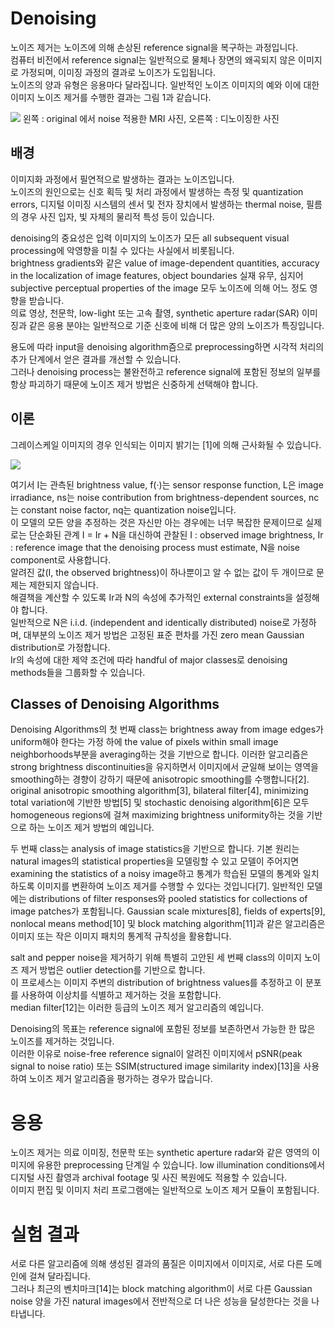# Denoising

노이즈 제거는 노이즈에 의해 손상된 reference signal을 복구하는 과정입니다.   
컴퓨터 비전에서 reference signal는 일반적으로 물체나 장면의 왜곡되지 않은 이미지로 가정되며, 이미징 과정의 결과로 노이즈가 도입됩니다.   
노이즈의 양과 유형은 응용마다 달라집니다. 일반적인 노이즈 이미지의 예와 이에 대한 이미지 노이즈 제거를 수행한 결과는 그림 1과 같습니다.  

![](https://github.com/leesangjun1903/Computer-Tomograpy/blob/main/image/%E1%84%89%E1%85%B3%E1%84%8F%E1%85%B3%E1%84%85%E1%85%B5%E1%86%AB%E1%84%89%E1%85%A3%E1%86%BA%202024-07-16%20%E1%84%8B%E1%85%A9%E1%84%92%E1%85%AE%201.55.46.png)
왼쪽 : original 에서 noise 적용한 MRI 사진, 오른쪽 : 디노이징한 사진

## 배경
이미지화 과정에서 필연적으로 발생하는 결과는 노이즈입니다.   
노이즈의 원인으로는 신호 획득 및 처리 과정에서 발생하는 측정 및 quantization errors, 디지털 이미징 시스템의 센서 및 전자 장치에서 발생하는 thermal noise, 필름의 경우 사진 입자, 빛 자체의 물리적 특성 등이 있습니다.

denoising의 중요성은 입력 이미지의 노이즈가 모든 all subsequent visual processing에 악영향을 미칠 수 있다는 사실에서 비롯됩니다.   
brightness gradients와 같은 value of image-dependent quantities, accuracy in the localization of image features, object boundaries 실재 유무, 심지어 subjective perceptual properties of the image 모두 노이즈에 의해 어느 정도 영향을 받습니다.   
의료 영상, 천문학, low-light 또는 고속 촬영, synthetic aperture radar(SAR) 이미징과 같은 응용 분야는 일반적으로 기준 신호에 비해 더 많은 양의 노이즈가 특징입니다.  

용도에 따라 input을 denoising algorithm즘으로 preprocessing하면 시각적 처리의 추가 단계에서 얻은 결과를 개선할 수 있습니다.   
그러나 denoising process는 불완전하고 reference signal에 포함된 정보의 일부를 항상 파괴하기 때문에 노이즈 제거 방법은 신중하게 선택해야 합니다.  

## 이론
그레이스케일 이미지의 경우 인식되는 이미지 밝기는 [1]에 의해 근사화될 수 있습니다.

![](https://github.com/leesangjun1903/Computer-Tomograpy/blob/main/image/%E1%84%89%E1%85%B3%E1%84%8F%E1%85%B3%E1%84%85%E1%85%B5%E1%86%AB%E1%84%89%E1%85%A3%E1%86%BA%202024-07-16%20%E1%84%8B%E1%85%A9%E1%84%92%E1%85%AE%202.26.39.png)

여기서 I는 관측된 brightness value, f(·)는 sensor response function, L은 image irradiance, ns는 noise contribution from brightness-dependent sources, nc는 constant noise factor, nq는 quantization noise입니다.  
이 모델의 모든 양을 추정하는 것은 자신만 아는 경우에는 너무 복잡한 문제이므로 실제로는 단순화된 관계 I = Ir + N을 대신하여 관찰된 I : observed image brightness, Ir : reference image that the denoising process must estimate, N을 noise component로 사용합니다.   
알려진 값(I, the observed brightness)이 하나뿐이고 알 수 없는 값이 두 개이므로 문제는 제한되지 않습니다.  
해결책을 계산할 수 있도록 Ir과 N의 속성에 추가적인 external constraints을 설정해야 합니다.   
일반적으로 N은 i.i.d. (independent and identically distributed) noise로 가정하며, 대부분의 노이즈 제거 방법은 고정된 표준 편차를 가진 zero mean Gaussian distribution로 가정합니다.   
Ir의 속성에 대한 제약 조건에 따라 handful of major classes로 denoising methods들을 그룹화할 수 있습니다.  

## Classes of Denoising Algorithms
Denoising Algorithms의 첫 번째 class는 brightness away from image edges가 uniform해야 한다는 가정 하에 the value of pixels within small image neighborhoods부분을 averaging하는 것을 기반으로 합니다. 
이러한 알고리즘은 strong brightness discontinuities을 유지하면서 이미지에서 균일해 보이는 영역을 smoothing하는 경향이 강하기 때문에 anisotropic smoothing를 수행합니다[2]. 
original anisotropic smoothing algorithm[3], bilateral filter[4], minimizing total variation에 기반한 방법[5] 및 stochastic denoising algorithm[6]은 모두 homogeneous regions에 걸쳐 maximizing brightness uniformity하는 것을 기반으로 하는 노이즈 제거 방법의 예입니다.  

두 번째 class는 analysis of image statistics을 기반으로 합니다. 
기본 원리는 natural images의 statistical properties을 모델링할 수 있고 모델이 주어지면 examining the statistics of a noisy image하고 통계가 학습된 모델의 통계와 일치하도록 이미지를 변환하여 노이즈 제거를 수행할 수 있다는 것입니다[7]. 
일반적인 모델에는 distributions of filter responses와 pooled statistics for collections of image patches가 포함됩니다. 
Gaussian scale mixtures[8], fields of experts[9], nonlocal means method[10] 및 block matching algorithm[11]과 같은 알고리즘은 이미지 또는 작은 이미지 패치의 통계적 규칙성을 활용합니다.

salt and pepper noise을 제거하기 위해 특별히 고안된 세 번째 class의 이미지 노이즈 제거 방법은 outlier detection를 기반으로 합니다.  
이 프로세스는 이미지 주변의 distribution of brightness values를 추정하고 이 분포를 사용하여 이상치를 식별하고 제거하는 것을 포함합니다.   
median filter[12]는 이러한 등급의 노이즈 제거 알고리즘의 예입니다.

Denoising의 목표는 reference signal에 포함된 정보를 보존하면서 가능한 한 많은 노이즈를 제거하는 것입니다.   
이러한 이유로 noise-free reference signal이 알려진 이미지에서 pSNR(peak signal to noise ratio) 또는 SSIM(structured image similarity index)[13]을 사용하여 노이즈 제거 알고리즘을 평가하는 경우가 많습니다.

# 응용
노이즈 제거는 의료 이미징, 천문학 또는 synthetic aperture radar와 같은 영역의 이미지에 유용한 preprocessing 단계일 수 있습니다. 
low illumination conditions에서 디지털 사진 촬영과 archival footage 및 사진 복원에도 적용할 수 있습니다.  
이미지 편집 및 이미지 처리 프로그램에는 일반적으로 노이즈 제거 모듈이 포함됩니다.

# 실험 결과
서로 다른 알고리즘에 의해 생성된 결과의 품질은 이미지에서 이미지로, 서로 다른 도메인에 걸쳐 달라집니다.   
그러나 최근의 벤치마크[14]는 block matching algorithm이 서로 다른 Gaussian noise 양을 가진 natural images에서 전반적으로 더 나은 성능을 달성한다는 것을 나타냅니다.



